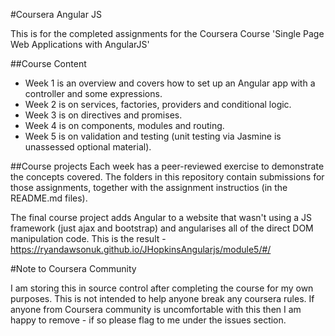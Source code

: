 #Coursera Angular JS

This is for the completed assignments for the Coursera Course 'Single Page Web Applications with AngularJS'

##Course Content
* Week 1 is an overview and covers how to set up an Angular app with a controller and some expressions.
* Week 2 is on services, factories, providers and conditional logic.
* Week 3 is on directives and promises.
* Week 4 is on components, modules and routing.
* Week 5 is on validation and testing (unit testing via Jasmine is unassessed optional material).

##Course projects
Each week has a peer-reviewed exercise to demonstrate the concepts covered. The folders in this repository contain submissions for those assignments, together with the assignment instructios (in the README.md files).

The final course project adds Angular to a website that wasn't using a JS framework (just ajax and bootstrap) and angularises all of the direct DOM manipulation code. This is the result - https://ryandawsonuk.github.io/JHopkinsAngularjs/module5/#/

#Note to Coursera Community

I am storing this in source control after completing the course for my own purposes. This is not intended to help anyone break any coursera rules. If anyone from Coursera community is uncomfortable with this then I am happy to remove - if so please flag to me under the issues section.